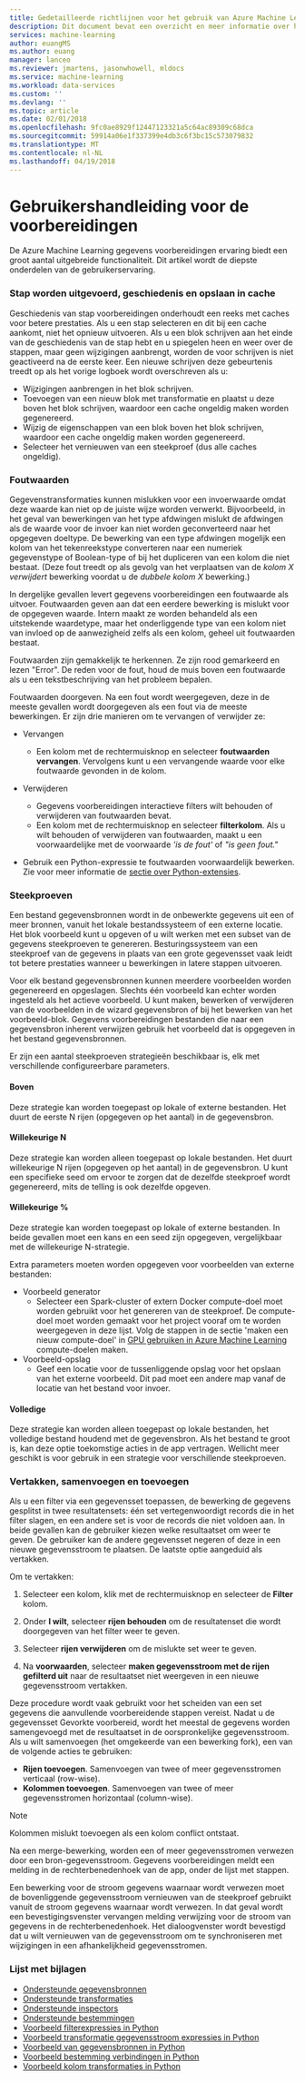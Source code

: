 ```yaml
---
title: Gedetailleerde richtlijnen voor het gebruik van Azure Machine Learning gegevens voorbereidingen | Microsoft Docs
description: Dit document bevat een overzicht en meer informatie over het oplossen van problemen met Azure Machine Learning gegevens voorbereidingen gegevens
services: machine-learning
author: euangMS
ms.author: euang
manager: lanceo
ms.reviewer: jmartens, jasonwhowell, mldocs
ms.service: machine-learning
ms.workload: data-services
ms.custom: ''
ms.devlang: ''
ms.topic: article
ms.date: 02/01/2018
ms.openlocfilehash: 9fc0ae8929f12447123321a5c64ac89309c68dca
ms.sourcegitcommit: 59914a06e1f337399e4db3c6f3bc15c573079832
ms.translationtype: MT
ms.contentlocale: nl-NL
ms.lasthandoff: 04/19/2018
---
```

# <a name="data-preparations-user-guide"></a>Gebruikershandleiding voor de voorbereidingen 
De Azure Machine Learning gegevens voorbereidingen ervaring biedt een groot aantal uitgebreide functionaliteit. Dit artikel wordt de diepste onderdelen van de gebruikerservaring.

### <a name="step-execution-history-and-caching"></a>Stap worden uitgevoerd, geschiedenis en opslaan in cache 
Geschiedenis van stap voorbereidingen onderhoudt een reeks met caches voor betere prestaties. Als u een stap selecteren en dit bij een cache aankomt, niet het opnieuw uitvoeren. Als u een blok schrijven aan het einde van de geschiedenis van de stap hebt en u spiegelen heen en weer over de stappen, maar geen wijzigingen aanbrengt, worden de voor schrijven is niet geactiveerd na de eerste keer. Een nieuwe schrijven deze gebeurtenis treedt op als het vorige logboek wordt overschreven als u:

- Wijzigingen aanbrengen in het blok schrijven.
- Toevoegen van een nieuw blok met transformatie en plaatst u deze boven het blok schrijven, waardoor een cache ongeldig maken worden gegenereerd.
- Wijzig de eigenschappen van een blok boven het blok schrijven, waardoor een cache ongeldig maken worden gegenereerd.
- Selecteer het vernieuwen van een steekproef (dus alle caches ongeldig).

### <a name="error-values"></a>Foutwaarden

Gegevenstransformaties kunnen mislukken voor een invoerwaarde omdat deze waarde kan niet op de juiste wijze worden verwerkt. Bijvoorbeeld, in het geval van bewerkingen van het type afdwingen mislukt de afdwingen als de waarde voor de invoer kan niet worden geconverteerd naar het opgegeven doeltype. De bewerking van een type afdwingen mogelijk een kolom van het tekenreekstype converteren naar een numeriek gegevenstype of Boolean-type of bij het dupliceren van een kolom die niet bestaat. (Deze fout treedt op als gevolg van het verplaatsen van de *kolom X verwijdert* bewerking voordat u de *dubbele kolom X* bewerking.)

In dergelijke gevallen levert gegevens voorbereidingen een foutwaarde als uitvoer. Foutwaarden geven aan dat een eerdere bewerking is mislukt voor de opgegeven waarde. Intern maakt ze worden behandeld als een uitstekende waardetype, maar het onderliggende type van een kolom niet van invloed op de aanwezigheid zelfs als een kolom, geheel uit foutwaarden bestaat.

Foutwaarden zijn gemakkelijk te herkennen. Ze zijn rood gemarkeerd en lezen "Error". De reden voor de fout, houd de muis boven een foutwaarde als u een tekstbeschrijving van het probleem bepalen.

Foutwaarden doorgeven. Na een fout wordt weergegeven, deze in de meeste gevallen wordt doorgegeven als een fout via de meeste bewerkingen. Er zijn drie manieren om te vervangen of verwijder ze:

* Vervangen
    -  Een kolom met de rechtermuisknop en selecteer **foutwaarden vervangen**. Vervolgens kunt u een vervangende waarde voor elke foutwaarde gevonden in de kolom.

* Verwijderen
    - Gegevens voorbereidingen interactieve filters wilt behouden of verwijderen van foutwaarden bevat.
    - Een kolom met de rechtermuisknop en selecteer **filterkolom**. Als u wilt behouden of verwijderen van foutwaarden, maakt u een voorwaardelijke met de voorwaarde *'is de fout'* of *"is geen fout."*

* Gebruik een Python-expressie te foutwaarden voorwaardelijk bewerken. Zie voor meer informatie de [sectie over Python-extensies](data-prep-python-extensibility-overview.md).

### <a name="sampling"></a>Steekproeven
Een bestand gegevensbronnen wordt in de onbewerkte gegevens uit een of meer bronnen, vanuit het lokale bestandssysteem of een externe locatie. Het blok voorbeeld kunt u opgeven of u wilt werken met een subset van de gegevens steekproeven te genereren. Besturingssysteem van een steekproef van de gegevens in plaats van een grote gegevensset vaak leidt tot betere prestaties wanneer u bewerkingen in latere stappen uitvoeren.

Voor elk bestand gegevensbronnen kunnen meerdere voorbeelden worden gegenereerd en opgeslagen. Slechts één voorbeeld kan echter worden ingesteld als het actieve voorbeeld. U kunt maken, bewerken of verwijderen van de voorbeelden in de wizard gegevensbron of bij het bewerken van het voorbeeld-blok. Gegevens voorbereidingen bestanden die naar een gegevensbron inherent verwijzen gebruik het voorbeeld dat is opgegeven in het bestand gegevensbronnen.

Er zijn een aantal steekproeven strategieën beschikbaar is, elk met verschillende configureerbare parameters.

#### <a name="top"></a>Boven
Deze strategie kan worden toegepast op lokale of externe bestanden. Het duurt de eerste N rijen (opgegeven op het aantal) in de gegevensbron.

#### <a name="random-n"></a>Willekeurige N 
Deze strategie kan worden alleen toegepast op lokale bestanden. Het duurt willekeurige N rijen (opgegeven op het aantal) in de gegevensbron. U kunt een specifieke seed om ervoor te zorgen dat de dezelfde steekproef wordt gegenereerd, mits de telling is ook dezelfde opgeven.

#### <a name="random-"></a>Willekeurige % 
Deze strategie kan worden toegepast op lokale of externe bestanden. In beide gevallen moet een kans en een seed zijn opgegeven, vergelijkbaar met de willekeurige N-strategie.

Extra parameters moeten worden opgegeven voor voorbeelden van externe bestanden:

- Voorbeeld generator 
  - Selecteer een Spark-cluster of extern Docker compute-doel moet worden gebruikt voor het genereren van de steekproef. De compute-doel moet worden gemaakt voor het project vooraf om te worden weergegeven in deze lijst. Volg de stappen in de sectie 'maken een nieuw compute-doel' in [GPU gebruiken in Azure Machine Learning](how-to-use-gpu.md) compute-doelen maken.
- Voorbeeld-opslag 
  - Geef een locatie voor de tussenliggende opslag voor het opslaan van het externe voorbeeld. Dit pad moet een andere map vanaf de locatie van het bestand voor invoer.

#### <a name="full-file"></a>Volledige 
Deze strategie kan worden alleen toegepast op lokale bestanden, het volledige bestand houdend met de gegevensbron. Als het bestand te groot is, kan deze optie toekomstige acties in de app vertragen. Wellicht meer geschikt is voor gebruik in een strategie voor verschillende steekproeven.


### <a name="fork-merge-and-append"></a>Vertakken, samenvoegen en toevoegen

Als u een filter via een gegevensset toepassen, de bewerking de gegevens gesplitst in twee resultatensets: één set vertegenwoordigt records die in het filter slagen, en een andere set is voor de records die niet voldoen aan. In beide gevallen kan de gebruiker kiezen welke resultaatset om weer te geven. De gebruiker kan de andere gegevensset negeren of deze in een nieuwe gegevensstroom te plaatsen. De laatste optie aangeduid als vertakken.

Om te vertakken: 
1. Selecteer een kolom, klik met de rechtermuisknop en selecteer de **Filter** kolom.

2. Onder **I wilt**, selecteer **rijen behouden** om de resultatenset die wordt doorgegeven van het filter weer te geven.

3. Selecteer **rijen verwijderen** om de mislukte set weer te geven.

4. Na **voorwaarden**, selecteer **maken gegevensstroom met de rijen gefilterd uit** naar de resultaatset niet weergeven in een nieuwe gegevensstroom vertakken.


Deze procedure wordt vaak gebruikt voor het scheiden van een set gegevens die aanvullende voorbereidende stappen vereist. Nadat u de gegevensset Gevorkte voorbereid, wordt het meestal de gegevens worden samengevoegd met de resultaatset in de oorspronkelijke gegevensstroom. Als u wilt samenvoegen (het omgekeerde van een bewerking fork), een van de volgende acties te gebruiken:

- **Rijen toevoegen**. Samenvoegen van twee of meer gegevensstromen verticaal (row-wise). 
- **Kolommen toevoegen**. Samenvoegen van twee of meer gegevensstromen horizontaal (column-wise).


>[!NOTE]
>Kolommen mislukt toevoegen als een kolom conflict ontstaat.


Na een merge-bewerking, worden een of meer gegevensstromen verwezen door een bron-gegevensstroom. Gegevens voorbereidingen meldt een melding in de rechterbenedenhoek van de app, onder de lijst met stappen.


Een bewerking voor de stroom gegevens waarnaar wordt verwezen moet de bovenliggende gegevensstroom vernieuwen van de steekproef gebruikt vanuit de stroom gegevens waarnaar wordt verwezen. In dat geval wordt een bevestigingsvenster vervangen melding verwijzing voor de stroom van gegevens in de rechterbenedenhoek. Het dialoogvenster wordt bevestigd dat u wilt vernieuwen van de gegevensstroom om te synchroniseren met wijzigingen in een afhankelijkheid gegevensstromen.

### <a name="list-of-appendices"></a>Lijst met bijlagen 
* [Ondersteunde gegevensbronnen](data-prep-appendix2-supported-data-sources.md)  
* [Ondersteunde transformaties](data-prep-appendix3-supported-transforms.md)  
* [Ondersteunde inspectors](data-prep-appendix4-supported-inspectors.md)  
* [Ondersteunde bestemmingen](data-prep-appendix5-supported-destinations.md)  
* [Voorbeeld filterexpressies in Python](data-prep-appendix6-sample-filter-expressions-python.md)  
* [Voorbeeld transformatie gegevensstroom expressies in Python](data-prep-appendix7-sample-transform-data-flow-python.md)  
* [Voorbeeld van gegevensbronnen in Python](data-prep-appendix8-sample-source-connections-python.md)  
* [Voorbeeld bestemming verbindingen in Python](data-prep-appendix9-sample-destination-connections-python.md)  
* [Voorbeeld kolom transformaties in Python](data-prep-appendix10-sample-custom-column-transforms-python.md)  
